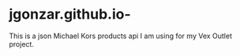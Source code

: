 # jgonzar.github.io-
This is a json Michael Kors products api I am using for my Vex Outlet project.
